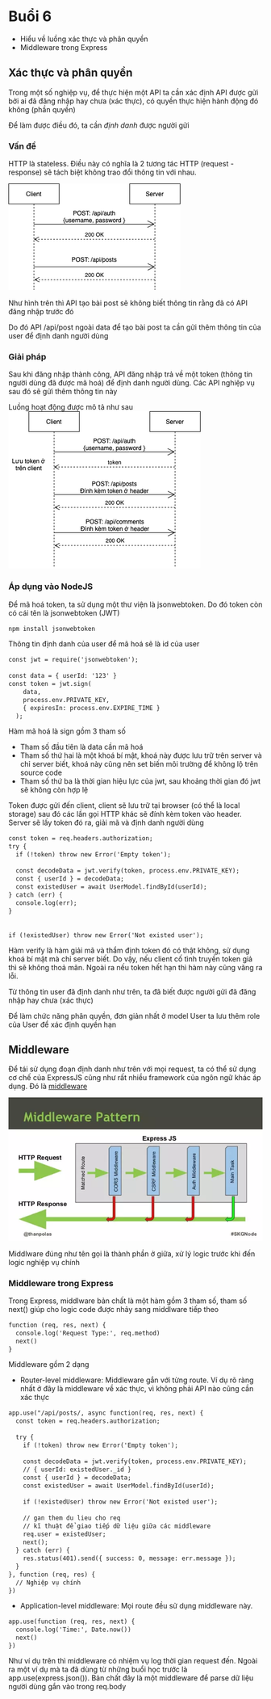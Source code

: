 # Buổi 6
- Hiểu về luồng xác thực và phân quyền
- Middleware trong Express

## Xác thực và phân quyền
Trong một số nghiệp vụ, để thực hiện một API ta cần xác định API được gửi bởi ai đã đăng nhập hay chưa (xác thực), có quyền thực hiện hành động đó không (phần quyền)

Để làm được điều đó, ta cần *định danh* được người gửi

### Vấn đề
HTTP là stateless. Điều này có nghĩa là 2 tương tác HTTP (request - response) sẽ tách biệt không trao đổi thông tin với nhau.

![HTTP](static/stateless.png)

Như hình trên thì API tạo bài post sẽ không biết thông tin rằng đã có API đăng nhập trước đó

Do đó API /api/post ngoài data để tạo bài post ta cần gửi thêm thông tin của user để định danh người dùng

### Giải pháp
Sau khi đăng nhập thành công, API đăng nhập trả về một token (thông tin người dùng đã được mã hoá) để định danh người dùng. Các API nghiệp vụ sau đó sẽ gửi thêm thông tin này

Luồng hoạt động được mô tả như sau
![HTTP](static/token.png)

### Áp dụng vào NodeJS
Để mã hoá token, ta sử dụng một thư viện là jsonwebtoken. Do đó token còn có cái tên là jsonwebtoken (JWT)
```
npm install jsonwebtoken
```
Thông tin định danh của user để mã hoá sẽ là id của user
```
const jwt = require('jsonwebtoken');

const data = { userId: '123' }
const token = jwt.sign(
    data,
    process.env.PRIVATE_KEY,
    { expiresIn: process.env.EXPIRE_TIME }
  );
```
Hàm mã hoá là sign gồm 3 tham số
+ Tham số đầu tiên là data cần mã hoá
+ Tham số thứ hai là một khoá bí mật, khoá này được lưu trữ trên server và chỉ server biết, khoá này cũng nên set biến môi trường để không lộ trên source code
+ Tham số thứ ba là thời gian hiệu lực của jwt, sau khoảng thời gian đó jwt sẽ không còn hợp lệ

Token được gửi đến client, client sẽ lưu trữ tại browser (có thể là local storage) sau đó các lần gọi HTTP khác sẽ đính kèm token vào header. Server sẽ lấy token đó ra, giải mã và định danh người dùng

```
const token = req.headers.authorization;
try {
  if (!token) throw new Error('Empty token');

  const decodeData = jwt.verify(token, process.env.PRIVATE_KEY);
  const { userId } = decodeData;
  const existedUser = await UserModel.findById(userId);
} catch (err) {
  console.log(err);
}


if (!existedUser) throw new Error('Not existed user');
```

Hàm verify là hàm giải mã và thẩm định token đó có thật không, sử dụng khoá bí mật mà chỉ server biết. Do vậy, nếu client cố tình truyền token giả thì sẽ không thoả mãn. Ngoài ra nếu token hết hạn thì hàm này cũng văng ra lỗi.

Từ thông tin user đã định danh như trên, ta đã biết được người gửi đã đăng nhập hay chưa (xác thực)

Để làm chức năng phân quyền, đơn giản nhất ở model User ta lưu thêm role của User để xác định quyền hạn

## Middleware
Để tái sử dụng đoạn định danh như trên với mọi request, ta có thể sử dụng cơ chế của ExpressJS cũng như rất nhiều framework của ngôn ngữ khác áp dụng. Đó là [middleware](https://expressjs.com/en/guide/using-middleware.html)

![HTTP](static/middleware.webp)

Middlware đúng như tên gọi là thành phần ở giữa, xử lý logic trước khi đến logic nghiệp vụ chính

### Middleware trong Express
Trong Express, middlware bản chất là một hàm gồm 3 tham số, tham số next() giúp cho logic code được nhảy sang middlware tiếp theo
```
function (req, res, next) {
  console.log('Request Type:', req.method)
  next()
}
```

Middleware gồm 2 dạng

- Router-level middleware: Middleware gắn với từng route. Ví dụ rõ ràng nhất ở đây là middleware về xác thực, vì không phải API nào cũng cần xác thực
```
app.use("/api/posts/, async function(req, res, next) {
  const token = req.headers.authorization;

  try {
    if (!token) throw new Error('Empty token');

    const decodeData = jwt.verify(token, process.env.PRIVATE_KEY);
    // { userId: existedUser._id }
    const { userId } = decodeData;
    const existedUser = await UserModel.findById(userId);

    if (!existedUser) throw new Error('Not existed user');

    // gan them du lieu cho req
    // kĩ thuật để giao tiếp dữ liệu giữa các middleware
    req.user = existedUser;
    next();
  } catch (err) {
    res.status(401).send({ success: 0, message: err.message });
  }
}, function (req, res) {
  // Nghiệp vụ chính
})
```

- Application-level middleware: Mọi route đều sử dụng middleware này.
```
app.use(function (req, res, next) {
  console.log('Time:', Date.now())
  next()
})
```
Như ví dụ trên thì middleware có nhiệm vụ log thời gian request đến. Ngoài ra một ví dụ mà ta đã dùng từ những buổi học trước là app.use(express.json()). Bản chất đây là một middleware để parse dữ liệu người dùng gắn vào trong req.body


